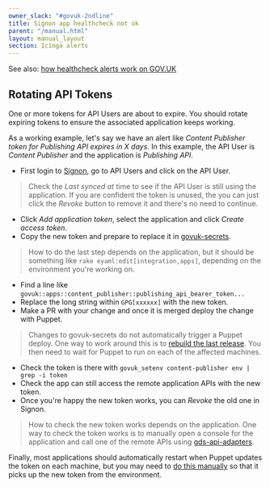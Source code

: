 ```yaml
---
owner_slack: "#govuk-2ndline"
title: Signon app healthcheck not ok
parent: "/manual.html"
layout: manual_layout
section: Icinga alerts
---
```


[signon]: https://signon.publishing.service.gov.uk/api_users
[deploy-puppet]: https://deploy.production.govuk.digital/job/Deploy_Puppet/
[restart-app]: /manual/restart-application.html
[govuk-secrets]: https://github.com/alphagov/govuk-secrets
[gds-api-adapters]: https://github.com/alphagov/gds-api-adapters/blob/master/lib/gds_api.rb

See also: [how healthcheck alerts work on GOV.UK](app-healthcheck-not-ok.html)

## Rotating API Tokens

One or more tokens for API Users are about to expire. You should rotate
expiring tokens to ensure the associated application keeps working.

As a working example, let's say we have an alert like *Content Publisher token
for Publishing API expires in X days*. In this example, the API User is
*Content Publisher* and the application is *Publishing API*.

- First login to [Signon], go to API Users and click on the API User.

> Check the *Last synced at* time to see if the API User is still using the
> application. If you are confident the token is unused, the you can just
> click the *Revoke* button to remove it and there's no need to continue.

- Click *Add application token*, select the application and click *Create
  access token*.
- Copy the new token and prepare to replace it in [govuk-secrets].

> How to do the last step depends on the application, but it should be
> something like `rake eyaml:edit[integration,apps]`, depending on the
> environment you're working on.

- Find a line like `govuk::apps::content_publisher::publishing_api_bearer_token...`
- Replace the long string within `GPG[xxxxxx]` with the new token.
- Make a PR with your change and once it is merged deploy the change with
  Puppet.

> Changes to govuk-secrets do not automatically trigger a Puppet deploy. One
> way to work around this is to [rebuild the last release][deploy-puppet]. You
> then need to wait for Puppet to run on each of the affected machines.

- Check the token is there with `govuk_setenv content-publisher env | grep -i token`
- Check the app can still access the remote application APIs with the new token.
- Once you're happy the new token works, you can *Revoke* the old one in Signon.

> How to check the new token works depends on the application. One way to check
> the token works is to manually open a console for the application and call
> one of the remote APIs using [gds-api-adapters][].

Finally, most applications should automatically restart when Puppet updates the
token on each machine, but you may need to [do this manually][restart-app] so
that it picks up the new token from the environment.
